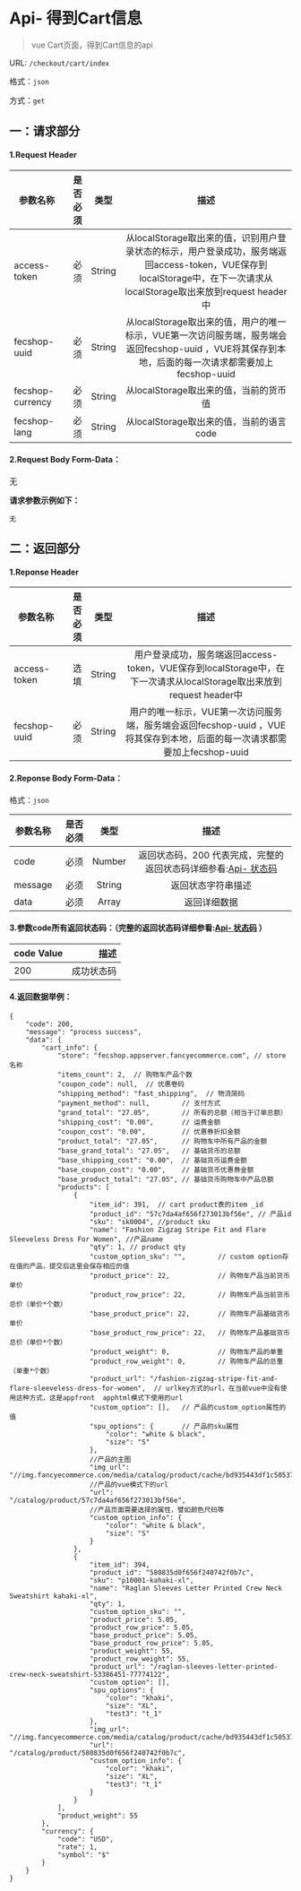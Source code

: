 Api- 得到Cart信息
================

> vue Cart页面，得到Cart信息的api



URL: `/checkout/cart/index`

格式：`json`

方式：`get`


一：请求部分
---------

#### 1.Request Header


| 参数名称          | 是否必须    |  类型        |  描述     |
| ------------------| -----:      | :----:       |:----:     |
| access-token      | 必须        |   String     | 从localStorage取出来的值，识别用户登录状态的标示，用户登录成功，服务端返回access-token，VUE保存到localStorage中，在下一次请求从localStorage取出来放到request header中   |
| fecshop-uuid      | 必须        |   String     | 从localStorage取出来的值，用户的唯一标示，VUE第一次访问服务端，服务端会返回fecshop-uuid ，VUE将其保存到本地，后面的每一次请求都需要加上fecshop-uuid    |
| fecshop-currency  | 必须        |   String     | 从localStorage取出来的值，当前的货币值  |
| fecshop-lang      | 必须        |   String     | 从localStorage取出来的值，当前的语言code  |


#### 2.Request Body Form-Data：

无

**请求参数示例如下：**

```
无
```

二：返回部分
----------

#### 1.Reponse Header


| 参数名称          | 是否必须    |  类型        |  描述     |
| ------------------| -----:      | :----:       |:----:     |
| access-token      | 选填        |   String     | 用户登录成功，服务端返回access-token，VUE保存到localStorage中，在下一次请求从localStorage取出来放到request header中   |
| fecshop-uuid      | 必须        |   String     | 用户的唯一标示，VUE第一次访问服务端，服务端会返回fecshop-uuid ，VUE将其保存到本地，后面的每一次请求都需要加上fecshop-uuid    |



#### 2.Reponse Body Form-Data：

格式：`json`

| 参数名称        | 是否必须    |  类型       |  描述        |
| ----------------| -----:      | :----:      |:----:        | 
| code            | 必须        |   Number    | 返回状态码，200 代表完成，完整的返回状态码详细参看:[Api- 状态码](fecshop-server-return-code.md)  |
| message         | 必须        |   String    | 返回状态字符串描述  |
| data            | 必须        |   Array     | 返回详细数据        |


#### 3.参数code所有返回状态码：（完整的返回状态码详细参看:[Api- 状态码](fecshop-server-return-code.md) ）

| code Value      |        描述                                        |
| ----------------| --------------------------------------------------:| 
| 200             | 成功状态码                                         |  


#### 4.返回数据举例：

```
{
    "code": 200,
    "message": "process success",
    "data": {
        "cart_info": {
            "store": "fecshop.appserver.fancyecommerce.com", // store名称
            "items_count": 2,  // 购物车产品个数
            "coupon_code": null,  // 优惠卷码
            "shipping_method": "fast_shipping",  // 物流简码
            "payment_method": null,        // 支付方式
            "grand_total": "27.05",        // 所有的总额（相当于订单总额）
            "shipping_cost": "0.00",       // 运费金额
            "coupon_cost": "0.00",         // 优惠券折扣金额
            "product_total": "27.05",      // 购物车中所有产品的金额
            "base_grand_total": "27.05",   // 基础货币的总额
            "base_shipping_cost": "0.00",  // 基础货币运费金额
            "base_coupon_cost": "0.00",    // 基础货币优惠券金额
            "base_product_total": "27.05", // 基础货币购物车中产品总额
            "products": [
                {
                    "item_id": 391,  // cart product表的item _id   
                    "product_id": "57c7da4af656f273013bf56e", // 产品id
                    "sku": "sk0004", //product sku
                    "name": "Fashion Zigzag Stripe Fit and Flare Sleeveless Dress For Women", //产品name
                    "qty": 1, // product qty
                    "custom_option_sku": "",        // custom option存在值的产品，提交后这里会保存相应的值
                    "product_price": 22,            // 购物车产品当前货币单价
                    "product_row_price": 22,        // 购物车产品当前货币总价（单价*个数）
                    "base_product_price": 22,       // 购物车产品基础货币单价
                    "base_product_row_price": 22,   // 购物车产品基础货币总价（单价*个数）
                    "product_weight": 0,            // 购物车产品的单重
                    "product_row_weight": 0,        // 购物车产品的总重（单重*个数）
                    "product_url": "/fashion-zigzag-stripe-fit-and-flare-sleeveless-dress-for-women",  // urlkey方式的url，在当前vue中没有使用这种方式，这是appfront  apphtml模式下使用的url
                    "custom_option": [],   // 产品的custom_option属性的值
                    "spu_options": {       // 产品的sku属性
                        "color": "white & black",
                        "size": "S"
                    },
                    //产品的主图
                    "img_url": "//img.fancyecommerce.com/media/catalog/product/cache/bd935443df1c50537d4edaab4af5d446/150/150/2/01/20160707145718_97803.jpg",
                    //产品的vue模式下的url
                    "url": "/catalog/product/57c7da4af656f273013bf56e", 
                    //产品页面需要选择的属性，譬如颜色尺码等
                    "custom_option_info": {
                        "color": "white & black",
                        "size": "S"
                    }
                },
                {
                    "item_id": 394,
                    "product_id": "580835d0f656f240742f0b7c",
                    "sku": "p10001-kahaki-xl",
                    "name": "Raglan Sleeves Letter Printed Crew Neck Sweatshirt kahaki-xl",
                    "qty": 1,
                    "custom_option_sku": "",
                    "product_price": 5.05,
                    "product_row_price": 5.05,
                    "base_product_price": 5.05,
                    "base_product_row_price": 5.05,
                    "product_weight": 55,
                    "product_row_weight": 55,
                    "product_url": "/raglan-sleeves-letter-printed-crew-neck-sweatshirt-53386451-77774122",
                    "custom_option": [],
                    "spu_options": {
                        "color": "khaki",
                        "size": "XL",
                        "test3": "t_1"
                    },
                    "img_url": "//img.fancyecommerce.com/media/catalog/product/cache/bd935443df1c50537d4edaab4af5d446/150/150/2/01/20160905101021_28071.jpg",
                    "url": "/catalog/product/580835d0f656f240742f0b7c",
                    "custom_option_info": {
                        "color": "khaki",
                        "size": "XL",
                        "test3": "t_1"
                    }
                }
            ],
            "product_weight": 55
        },
        "currency": {
            "code": "USD",
            "rate": 1,
            "symbol": "$"
        }
    }
}
```